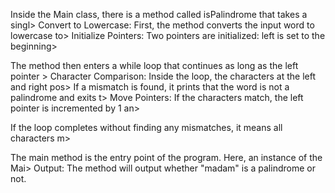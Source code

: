 Inside the Main class, there is a method called isPalindrome that takes a singl>
Convert to Lowercase: First, the method converts the input word to lowercase to>
Initialize Pointers: Two pointers are initialized: left is set to the beginning>

The method then enters a while loop that continues as long as the left pointer >
Character Comparison: Inside the loop, the characters at the left and right pos>
If a mismatch is found, it prints that the word is not a palindrome and exits t>
Move Pointers: If the characters match, the left pointer is incremented by 1 an>

If the loop completes without finding any mismatches, it means all characters m>

The main method is the entry point of the program. Here, an instance of the Mai>
Output: The method will output whether "madam" is a palindrome or not.
